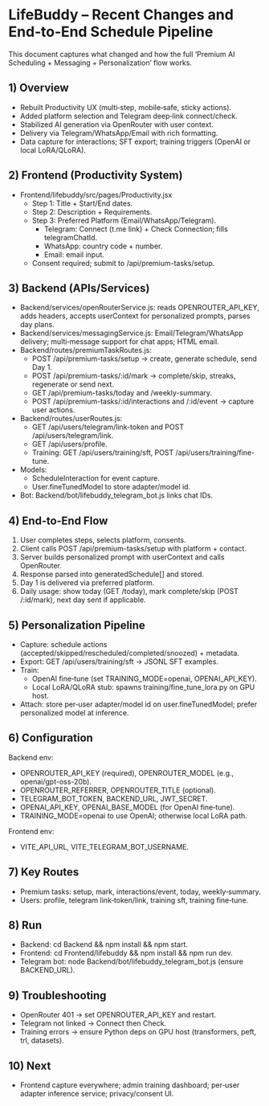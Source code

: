 # LifeBuddy – Recent Changes and End‑to‑End Schedule Pipeline

This document captures what changed and how the full ‘Premium AI Scheduling + Messaging + Personalization’ flow works.

## 1) Overview
- Rebuilt Productivity UX (multi‑step, mobile‑safe, sticky actions).
- Added platform selection and Telegram deep‑link connect/check.
- Stabilized AI generation via OpenRouter with user context.
- Delivery via Telegram/WhatsApp/Email with rich formatting.
- Data capture for interactions; SFT export; training triggers (OpenAI or local LoRA/QLoRA).

## 2) Frontend (Productivity System)
- Frontend/lifebuddy/src/pages/Productivity.jsx
  - Step 1: Title + Start/End dates.
  - Step 2: Description + Requirements.
  - Step 3: Preferred Platform (Email/WhatsApp/Telegram).
    - Telegram: Connect (t.me link) + Check Connection; fills telegramChatId.
    - WhatsApp: country code + number.
    - Email: email input.
  - Consent required; submit to /api/premium-tasks/setup.

## 3) Backend (APIs/Services)
- Backend/services/openRouterService.js: reads OPENROUTER_API_KEY, adds headers, accepts userContext for personalized prompts, parses day plans.
- Backend/services/messagingService.js: Email/Telegram/WhatsApp delivery; multi‑message support for chat apps; HTML email.
- Backend/routes/premiumTaskRoutes.js:
  - POST /api/premium-tasks/setup → create, generate schedule, send Day 1.
  - POST /api/premium-tasks/:id/mark → complete/skip, streaks, regenerate or send next.
  - GET /api/premium-tasks/today and /weekly-summary.
  - POST /api/premium-tasks/:id/interactions and /:id/event → capture user actions.
- Backend/routes/userRoutes.js:
  - GET /api/users/telegram/link-token and POST /api/users/telegram/link.
  - GET /api/users/profile.
  - Training: GET /api/users/training/sft, POST /api/users/training/fine-tune.
- Models:
  - ScheduleInteraction for event capture.
  - User.fineTunedModel to store adapter/model id.
- Bot: Backend/bot/lifebuddy_telegram_bot.js links chat IDs.

## 4) End‑to‑End Flow
1. User completes steps, selects platform, consents.
2. Client calls POST /api/premium-tasks/setup with platform + contact.
3. Server builds personalized prompt with userContext and calls OpenRouter.
4. Response parsed into generatedSchedule[] and stored.
5. Day 1 is delivered via preferred platform.
6. Daily usage: show today (GET /today), mark complete/skip (POST /:id/mark), next day sent if applicable.

## 5) Personalization Pipeline
- Capture: schedule actions (accepted/skipped/rescheduled/completed/snoozed) + metadata.
- Export: GET /api/users/training/sft → JSONL SFT examples.
- Train:
  - OpenAI fine‑tune (set TRAINING_MODE=openai, OPENAI_API_KEY).
  - Local LoRA/QLoRA stub: spawns training/fine_tune_lora.py on GPU host.
- Attach: store per‑user adapter/model id on user.fineTunedModel; prefer personalized model at inference.

## 6) Configuration
Backend env:
- OPENROUTER_API_KEY (required), OPENROUTER_MODEL (e.g., openai/gpt-oss-20b).
- OPENROUTER_REFERRER, OPENROUTER_TITLE (optional).
- TELEGRAM_BOT_TOKEN, BACKEND_URL, JWT_SECRET.
- OPENAI_API_KEY, OPENAI_BASE_MODEL (for OpenAI fine‑tune).
- TRAINING_MODE=openai to use OpenAI; otherwise local LoRA path.

Frontend env:
- VITE_API_URL, VITE_TELEGRAM_BOT_USERNAME.

## 7) Key Routes
- Premium tasks: setup, mark, interactions/event, today, weekly‑summary.
- Users: profile, telegram link‑token/link, training sft, training fine‑tune.

## 8) Run
- Backend: cd Backend && npm install && npm start.
- Frontend: cd Frontend/lifebuddy && npm install && npm run dev.
- Telegram bot: node Backend/bot/lifebuddy_telegram_bot.js (ensure BACKEND_URL).

## 9) Troubleshooting
- OpenRouter 401 → set OPENROUTER_API_KEY and restart.
- Telegram not linked → Connect then Check.
- Training errors → ensure Python deps on GPU host (transformers, peft, trl, datasets).

## 10) Next
- Frontend capture everywhere; admin training dashboard; per‑user adapter inference service; privacy/consent UI.
